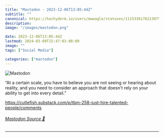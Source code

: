 ```yaml
---
title: "Mastodon - 2023-12-06T13:05:44Z"
subtitle: ""
canonical: https://hachyderm.io/users/mweagle/statuses/111533617622397560
description:
image: "/images/mastodon.png"

date: 2023-12-06T13:05:44Z
lastmod: 2024-03-09T15:47:03-08:00
image: ""
tags: ["Social Media"]

categories: ["mastodon"]
---
```

![Mastodon](/images/mastodon.png)

<p>“At a certain scale, you have to believe you are not seeing or hearing about reality, and you need to consider an approach that doesn&#39;t rely on your ability to get into every detail.”</p><p><a href="https://cutlefish.substack.com/p/tbm-258-just-hire-talented-people/comments" target="_blank" rel="nofollow noopener noreferrer" translate="no"><span class="invisible">https://</span><span class="ellipsis">cutlefish.substack.com/p/tbm-2</span><span class="invisible">58-just-hire-talented-people/comments</span></a></p>


###### [Mastodon Source 🐘](https://hachyderm.io/@mweagle/111533617622397560)

___
